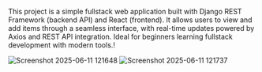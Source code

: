 This project is a simple fullstack web application built with Django REST Framework (backend API) and React (frontend). It allows users to view and add items through a seamless interface, with real-time updates powered by Axios and REST API integration. Ideal for beginners learning fullstack development with modern tools.!

![Screenshot 2025-06-11 121648](https://github.com/user-attachments/assets/7f0000bb-f715-4dfc-ae8d-a4df98aaa728)
![Screenshot 2025-06-11 121737](https://github.com/user-attachments/assets/27959100-502d-4db9-9839-4d6c56bb2f85)
